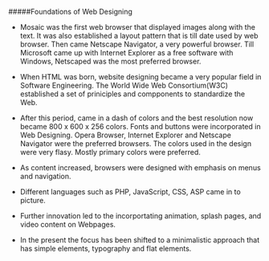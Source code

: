 #####Foundations of Web Designing

+ Mosaic was the first web browser that displayed images along with the text. It was also established a layout pattern that is till date used by web browser. Then came Netscape Navigator, a very powerful browser. Till Microsoft came up with Internet Explorer as a free software with Windows, Netscaped was the most preferred browser. 

+ When HTML was born, website designing became a very popular field in Software Engineering. The World Wide Web Consortium(W3C) established a set of priniciples and compponents to standardize the Web. 

+ After this period, came in a dash of colors and the best resolution now became 800 x 600 x 256 colors. Fonts and buttons were incorporated in Web Designing. Opera Browser, Internet Explorer and Netscape Navigator were the preferred browsers. The colors used in the design were very flasy. Mostly primary colors were preferred. 

+ As content increased, browsers were designed with emphasis on menus and navigation. 

+ Different languages such as PHP, JavaScript, CSS, ASP came in to picture. 

+ Further innovation led to the incorportating animation, splash pages, and video content on Webpages. 

+ In the present the focus has been shifted to a minimalistic approach that has simple elements, typography and flat elements. 
